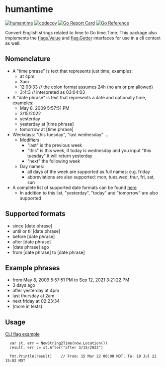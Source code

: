 # humantime
[![humantime](https://github.com/kmulvey/humantime/actions/workflows/release_build.yml/badge.svg)](https://github.com/kmulvey/humantime/actions/workflows/release_build.yml) [![codecov](https://codecov.io/gh/kmulvey/humantime/branch/main/graph/badge.svg?token=wp6NcwDC5k)](https://codecov.io/gh/kmulvey/humantime) [![Go Report Card](https://goreportcard.com/badge/github.com/kmulvey/humantime)](https://goreportcard.com/report/github.com/kmulvey/humantime) [![Go Reference](https://pkg.go.dev/badge/github.com/kmulvey/humantime.svg)](https://pkg.go.dev/github.com/kmulvey/humantime)

Convert English strings related to time to Go time.Time. This package also implements the [flags.Value](https://pkg.go.dev/flag#Value) and [flag.Getter](https://pkg.go.dev/flag#Getter) interfaces for use in a cli context as well.

## Nomenclature
- A "time phrase" is text that represents just time, examples:
  - at 4pm
  - 3am
  - 12:03:33 // the colon format assumes 24h (no am or pm allowed)
  - 3:4:3 // interpreted as 03:04:03
- A "date phrase" is text that represents a date and optionally time, examples:
  - May 8, 2009 5:57:51 PM
  - 3/15/2022
  - yesterday
  - yesterday at [time phrase]
  - tomorrow at [time phrase]
- Weekdays: "this tuesday", "last wednesday" ...
  - Modifiers:
    - "last" is the previous week
    - "this" is this week, if today is wednesday and you input "this tuesday" it will return yesterday
    - "next" the following week
  - Day names:
    - all days of the week are supported as full names: e.g. friday
    - abbreviations are also supported: mon, tues,wed, thur, fri, sat, sun
- A complete list of supported date formats can be found [here](https://github.com/araddon/dateparse#extended-example)
  - In addition to this list, "yesterday", "today" and "tomorrow" are also supported
  
## Supported formats
  - since [date phrase]
  - until or til [date phrase]
  - before [date phrase]
  - after [date phrase]
  - [date phrase] ago
  - from [date phrase] to [date phrase]
 
## Example phrases 
  - from May 8, 2009 5:57:51 PM to Sep 12, 2021 3:21:22 PM
  - 3 days ago
  - after yesterday at 4pm
  - last thursday at 2am
  - next friday at 02:23:34
  - (more in tests)

## Usage
  [CLI flag example](https://github.com/kmulvey/humantime/blob/main/cmd/main.go)
  ```
    var st, err = NewString2Time(now.Location())
    result, err := st.After("after 3/15/2022")
   
    fmt.Println(result)    // From: 15 Mar 22 00:00 MDT, To: 19 Jul 22 15:02 MDT
  ```
